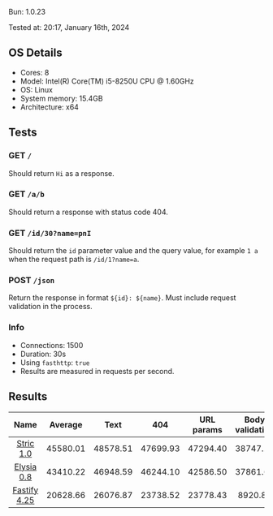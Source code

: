 Bun: 1.0.23

Tested at: 20:17, January 16th, 2024

## OS Details
- Cores: 8
- Model: Intel(R) Core(TM) i5-8250U CPU @ 1.60GHz
- OS: Linux
- System memory: 15.4GB
- Architecture: x64
## Tests
### GET `/`
Should return `Hi` as a response.
### GET `/a/b`
Should return a response with status code 404.
### GET `/id/30?name=pnI`
Should return the `id` parameter value and the query value, for example `1 a` when the request path is `/id/1?name=a`.
### POST `/json`
Return the response in format `${id}: ${name}`. Must include request validation in the process.
### Info
- Connections: 1500
- Duration: 30s
- Using `fasthttp`: `true`
- Results are measured in requests per second.

## Results
| Name | Average | Text | 404 | URL params | Body validation |
|  :---: | :---: | :---: | :---: | :---: | :---: |
| [Stric 1.0](/results/main/Stric) | 45580.01 | 48578.51 | 47699.93 | 47294.40 | 38747.21 |
| [Elysia 0.8](/results/main/Elysia) | 43410.22 | 46948.59 | 46244.10 | 42586.50 | 37861.68 |
| [Fastify 4.25](/results/main/Fastify) | 20628.66 | 26076.87 | 23738.52 | 23778.43 | 8920.81 |